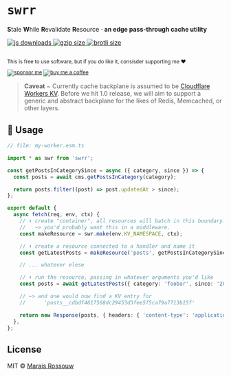 <div align="left">

<samp>

# swrr

</samp>

<b>S</b>tale <b>W</b>hile <b>R</b>evalidate <b>R</b>esource · <b>an edge pass-through cache utility</b>

<a href="https://npm-stat.com/charts.html?package=swrr">
  <img src="https://badgen.net/npm/dm/swrr?color=black&label=npm%20downloads" alt="js downloads">
</a>
<a href="https://unpkg.com/swrr/index.mjs">
  <img src="https://img.badgesize.io/https://unpkg.com/swrr/index.mjs?compression=gzip&label=gzip&color=black" alt="gzip size" />
</a>
<a href="https://unpkg.com/swrr/index.mjs">
  <img src="https://img.badgesize.io/https://unpkg.com/swrr/index.mjs?compression=brotli&label=brotli&color=black" alt="brotli size" />
</a>

<br>
<br>

<sup>

This is free to use software, but if you do like it, consisder supporting me ❤️

[![sponsor me](https://badgen.net/badge/icon/sponsor?icon=github&label&color=gray)](https://github.com/sponsors/maraisr)
[![buy me a coffee](https://badgen.net/badge/icon/buymeacoffee?icon=buymeacoffee&label&color=gray)](https://www.buymeacoffee.com/marais)

</sup>

</div>

> **Caveat** ~ Currently cache backplane is assumed to be
> [Cloudflare Workers KV](https://developers.cloudflare.com/workers/runtime-apis/kv). Before we hit 1.0 release, we will
> aim to support a generic and abstract backplane for the likes of Redis, Memcached, or other layers.

## 🚀 Usage

```ts
// file: my-worker.esm.ts

import * as swr from 'swrr';

const getPostsInCategorySince = async ({ category, since }) => {
  const posts = await cms.getPostsInCategory(category);

  return posts.filter((post) => post.updatedAt > since);
};

export default {
  async fetch(req, env, ctx) {
    // ⬇️️ create "container", all resources will batch in this boundary.
    //   ~> you'd probably want this in a middleware.
    const makeResource = swr.make(env.KV_NAMESPACE, ctx);

    // ⬇️ create a resource connected to a handler and name it
    const getLatestPosts = makeResource('posts', getPostsInCategorySince);

    // ... whatever elese

    // ⬇️ run the resource, passing in whatever arguments you'd like
    const posts = await getLatestPosts({ category: 'foobar', since: '2022-01-01' });

    // ~> and one would now find a KV entry for
    //      'posts__cdbdf4617568dc29453d3fee5f5ca79a7713b15f'

    return new Response(posts, { headers: { 'content-type': 'application/json' } });
  },
};
```

## License

MIT © [Marais Rossouw](https://marais.io)
